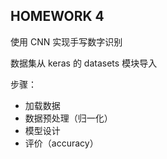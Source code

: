 ## HOMEWORK 4

使用 CNN 实现手写数字识别

数据集从 keras 的 datasets 模块导入

步骤：

- 加载数据
- 数据预处理（归一化）
- 模型设计
- 评价（accuracy）